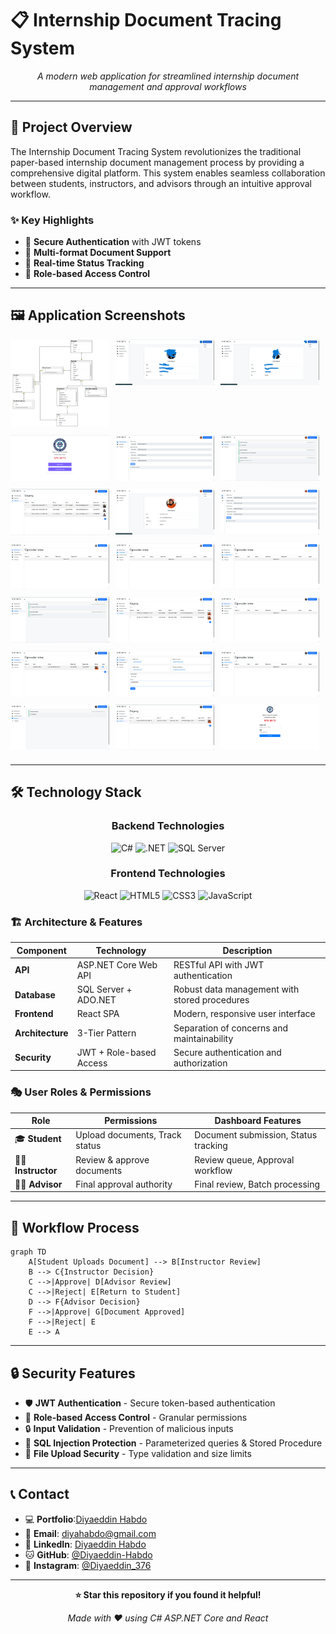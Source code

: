 # 📋 Internship Document Tracing System

<div align="center">

*A modern web application for streamlined internship document management and approval workflows*

</div>

---

## 🎯 **Project Overview**

The Internship Document Tracing System revolutionizes the traditional paper-based internship document management process by providing a comprehensive digital platform. This system enables seamless collaboration between students, instructors, and advisors through an intuitive approval workflow.

### ✨ **Key Highlights**
- 🔐 **Secure Authentication** with JWT tokens
- 📄 **Multi-format Document Support** 
- 🔄 **Real-time Status Tracking**
- 👥 **Role-based Access Control**

---

## 🖼️ **Application Screenshots**

<div style="display: flex; flex-wrap: wrap; gap: 10px; margin-bottom: 20px;">
  <div style="flex: 0 0 calc(33.33% - 10px);">
    <img src="screenshots/Database Diagram.png" width="100%"/>
  </div>
  <div style="flex: 0 0 calc(33.33% - 10px);">
    <img src="screenshots/01.png" width="100%"/>
  </div>
  <div style="flex: 0 0 calc(33.33% - 10px);">
    <img src="screenshots/02.png" width="100%"/>
  </div>
  <div style="flex: 0 0 calc(33.33% - 10px);">
    <img src="screenshots/03.png" width="100%"/>
  </div>
  <div style="flex: 0 0 calc(33.33% - 10px);">
    <img src="screenshots/04.png" width="100%"/>
  </div>
  <div style="flex: 0 0 calc(33.33% - 10px);">
    <img src="screenshots/05.png" width="100%"/>
  </div>
  <div style="flex: 0 0 calc(33.33% - 10px);">
    <img src="screenshots/06.png" width="100%"/>
  </div>
  <div style="flex: 0 0 calc(33.33% - 10px);">
    <img src="screenshots/07.png" width="100%"/>
  </div>
  <div style="flex: 0 0 calc(33.33% - 10px);">
    <img src="screenshots/08.png" width="100%"/>
  </div>
  <div style="flex: 0 0 calc(33.33% - 10px);">
    <img src="screenshots/09.png" width="100%"/>
  </div>
  <div style="flex: 0 0 calc(33.33% - 10px);">
    <img src="screenshots/10.png" width="100%"/>
  </div>
  <div style="flex: 0 0 calc(33.33% - 10px);">
    <img src="screenshots/11.png" width="100%"/>
  </div>
  <div style="flex: 0 0 calc(33.33% - 10px);">
    <img src="screenshots/12.png" width="100%"/>
  </div>
  <div style="flex: 0 0 calc(33.33% - 10px);">
    <img src="screenshots/13.png" width="100%"/>
  </div>
  <div style="flex: 0 0 calc(33.33% - 10px);">
    <img src="screenshots/14.png" width="100%"/>
  </div>
  <div style="flex: 0 0 calc(33.33% - 10px);">
    <img src="screenshots/15.png" width="100%"/>
  </div>
  <div style="flex: 0 0 calc(33.33% - 10px);">
    <img src="screenshots/16.png" width="100%"/>
  </div>
  <div style="flex: 0 0 calc(33.33% - 10px);">
    <img src="screenshots/17.png" width="100%"/>
  </div>
  <div style="flex: 0 0 calc(33.33% - 10px);">
    <img src="screenshots/18.png" width="100%"/>
  </div>
  <div style="flex: 0 0 calc(33.33% - 10px);">
    <img src="screenshots/19.png" width="100%"/>
  </div>
  <div style="flex: 0 0 calc(33.33% - 10px);">
    <img src="screenshots/20.png" width="100%"/>
  </div>
</div>

---

## 🛠️ **Technology Stack**

<div align="center">

### **Backend Technologies**
![C#](https://img.shields.io/badge/C%23-239120?style=for-the-badge&logo=c-sharp&logoColor=white)
![.NET](https://img.shields.io/badge/.NET-5C2D91?style=for-the-badge&logo=.net&logoColor=white)
![SQL Server](https://img.shields.io/badge/Microsoft%20SQL%20Server-CC2927?style=for-the-badge&logo=microsoft%20sql%20server&logoColor=white)

### **Frontend Technologies**
![React](https://img.shields.io/badge/React-20232A?style=for-the-badge&logo=react&logoColor=61DAFB)
![HTML5](https://img.shields.io/badge/HTML5-E34F26?style=for-the-badge&logo=html5&logoColor=white)
![CSS3](https://img.shields.io/badge/CSS3-1572B6?style=for-the-badge&logo=css3&logoColor=white)
![JavaScript](https://img.shields.io/badge/JavaScript-F7DF1E?style=for-the-badge&logo=javascript&logoColor=black)

</div>

### 🏗️ **Architecture & Features**

| Component | Technology | Description |
|-----------|------------|-------------|
| **API** | ASP.NET Core Web API | RESTful API with JWT authentication |
| **Database** | SQL Server + ADO.NET | Robust data management with stored procedures |
| **Frontend** | React SPA | Modern, responsive user interface |
| **Architecture** | 3-Tier Pattern | Separation of concerns and maintainability |
| **Security** | JWT + Role-based Access | Secure authentication and authorization |

### 🎭 **User Roles & Permissions**

| Role | Permissions | Dashboard Features |
|------|-------------|-------------------|
| 🎓 **Student** | Upload documents, Track status | Document submission, Status tracking |
| 👨‍🏫 **Instructor** | Review & approve documents | Review queue, Approval workflow |
| 👨‍💼 **Advisor** | Final approval authority | Final review, Batch processing |

</div>

---

## 🔄 **Workflow Process**

```mermaid
graph TD
    A[Student Uploads Document] --> B[Instructor Review]
    B --> C{Instructor Decision}
    C -->|Approve| D[Advisor Review]
    C -->|Reject| E[Return to Student]
    D --> F{Advisor Decision}
    F -->|Approve| G[Document Approved]
    F -->|Reject| E
    E --> A
```

---

## 🔒 **Security Features**

- 🛡️ **JWT Authentication** - Secure token-based authentication
- 🔐 **Role-based Access Control** - Granular permissions
- 🔒 **Input Validation** - Prevention of malicious inputs
- 🚫 **SQL Injection Protection** - Parameterized queries & Stored Procedure
- 📁 **File Upload Security** - Type validation and size limits
---

## 📞 **Contact**
- 💻 **Portfolio**:[Diyaeddin Habdo](https://diyaeddin-habdo.github.io/portfolio/)
- 📧 **Email**: [diyahabdo@gmail.com](mailto:diyahabdo@gmail.com)  
- 💼 **LinkedIn**: [Diyaeddin Habdo](https://www.linkedin.com/in/diyaeddin-habdo-0b26a3236/)  
- 🐱 **GitHub**: [@Diyaeddin-Habdo](https://github.com/Diyaeddin-Habdo)  
- 📸 **Instagram**: [@Diyaeddin_376](https://www.instagram.com/eng.diyaeddin?igsh=ZHpqOGtsNWQ0aGox) 

---

<div align="center">

**⭐ Star this repository if you found it helpful!**

*Made with ❤️ using C# ASP.NET Core and React*

</div>